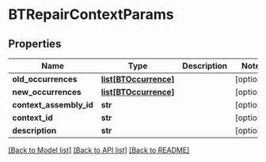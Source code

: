 # BTRepairContextParams

## Properties
Name | Type | Description | Notes
------------ | ------------- | ------------- | -------------
**old_occurrences** | [**list[BTOccurrence]**](BTOccurrence.md) |  | [optional] 
**new_occurrences** | [**list[BTOccurrence]**](BTOccurrence.md) |  | [optional] 
**context_assembly_id** | **str** |  | [optional] 
**context_id** | **str** |  | [optional] 
**description** | **str** |  | [optional] 

[[Back to Model list]](../README.md#documentation-for-models) [[Back to API list]](../README.md#documentation-for-api-endpoints) [[Back to README]](../README.md)


